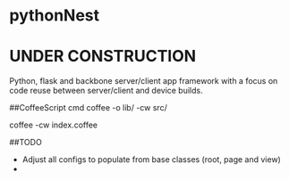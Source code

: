 pythonNest
=====

# UNDER CONSTRUCTION

Python, flask and backbone server/client app framework with a focus on code reuse between server/client and device builds.

##CoffeeScript cmd
coffee -o lib/ -cw src/

coffee -cw index.coffee

##TODO
* Adjust all configs to populate from base classes (root, page and view)
* 
